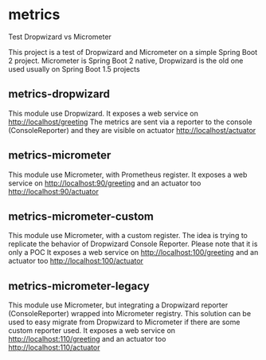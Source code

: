 # metrics
Test Dropwizard vs Micrometer

This project is a test of Dropwizard and Micrometer on a simple Spring Boot 2 project.
Micrometer is Spring Boot 2 native, Dropwizard is the old one used usually on Spring Boot 1.5 projects

## metrics-dropwizard
This module use Dropwizard.
It exposes a web service on [http://localhost/greeting](http://localhost/greeting)
The metrics are sent via a reporter to the console (ConsoleReporter) and they are visible
on actuator [http://localhost/actuator](http://localhost/actuator)

## metrics-micrometer
This module use Micrometer, with Prometheus register.
It exposes a web service on [http://localhost:90/greeting](http://localhost:90/greeting) and
an actuator too [http://localhost:90/actuator](http://localhost:90/actuator)

## metrics-micrometer-custom
This module use Micrometer, with a custom register. The idea is trying to replicate the behavior
of Dropwizard Console Reporter. Please note that it is only a POC
It exposes a web service on [http://localhost:100/greeting](http://localhost:100/greeting) and
an actuator too [http://localhost:100/actuator](http://localhost:100/actuator)

## metrics-micrometer-legacy
This module use Micrometer, but integrating a Dropwizard reporter (ConsoleReporter) wrapped into
Micrometer registry. This solution can be used to easy migrate from Dropwizard to Micrometer if there are
some custom reporter used.
It exposes a web service on [http://localhost:110/greeting](http://localhost:120/greeting) and
an actuator too [http://localhost:110/actuator](http://localhost:120/actuator)
